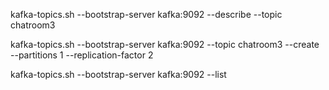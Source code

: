 kafka-topics.sh --bootstrap-server kafka:9092 --describe --topic chatroom3

kafka-topics.sh --bootstrap-server kafka:9092 --topic chatroom3 --create --partitions 1 --replication-factor 2

kafka-topics.sh --bootstrap-server kafka:9092 --list
